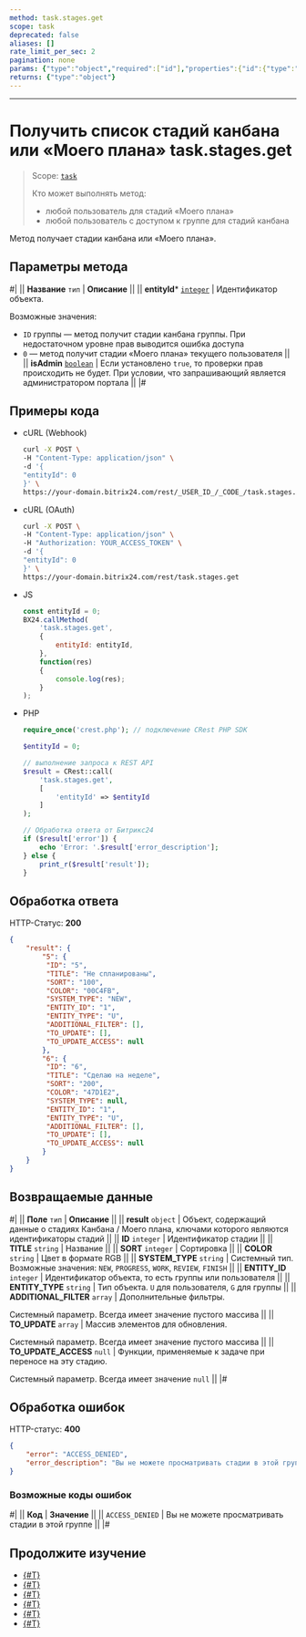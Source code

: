 ```yaml
---
method: task.stages.get
scope: task
deprecated: false
aliases: []
rate_limit_per_sec: 2
pagination: none
params: {"type":"object","required":["id"],"properties":{"id":{"type":"integer"}}}
returns: {"type":"object"}
---
```



---

# Получить список стадий канбана или «Моего плана» task.stages.get

> Scope: [`task`](../../scopes/permissions.md)
>
> Кто может выполнять метод: 
> - любой пользователь для стадий «Моего плана»
> - любой пользователь с доступом к группе для стадий канбана

Метод получает стадии канбана или «Моего плана».

## Параметры метода



#|
|| **Название**
`тип` | **Описание** ||
|| **entityId***
[`integer`](../../data-types.md) | Идентификатор объекта.

Возможные значения:
- `ID` группы — метод получит стадии канбана группы. При недостаточном уровне прав выводится ошибка доступа
- `0` — метод получит стадии «Моего плана» текущего пользователя ||
|| **isAdmin**
[`boolean`](../../data-types.md) | Если установлено `true`, то проверки прав происходить не будет. При условии, что запрашивающий является администратором портала ||
|#

## Примеры кода





- cURL (Webhook)

    ```bash
    curl -X POST \
    -H "Content-Type: application/json" \
    -d '{
    "entityId": 0
    }' \
    https://your-domain.bitrix24.com/rest/_USER_ID_/_CODE_/task.stages.get
    ```

- cURL (OAuth)

    ```bash
    curl -X POST \
    -H "Content-Type: application/json" \
    -H "Authorization: YOUR_ACCESS_TOKEN" \
    -d '{
    "entityId": 0
    }' \
    https://your-domain.bitrix24.com/rest/task.stages.get
    ```

- JS

    ```js
    const entityId = 0;
    BX24.callMethod(
        'task.stages.get',
        {
            entityId: entityId,
        },
        function(res)
        {
            console.log(res);
        }
    );
    ```

- PHP

    ```php
    require_once('crest.php'); // подключение CRest PHP SDK

    $entityId = 0;

    // выполнение запроса к REST API
    $result = CRest::call(
        'task.stages.get',
        [
            'entityId' => $entityId
        ]
    );

    // Обработка ответа от Битрикс24
    if ($result['error']) {
        echo 'Error: '.$result['error_description'];
    } else {
        print_r($result['result']);
    }
    ```



## Обработка ответа

HTTP-Статус: **200**

```json
{
    "result": {
        "5": {
         "ID": "5",
         "TITLE": "Не спланированы",
         "SORT": "100",
         "COLOR": "00C4FB",
         "SYSTEM_TYPE": "NEW",
         "ENTITY_ID": "1",
         "ENTITY_TYPE": "U",
         "ADDITIONAL_FILTER": [],
         "TO_UPDATE": [],
         "TO_UPDATE_ACCESS": null
        },
        "6": {
         "ID": "6",
         "TITLE": "Сделаю на неделе",
         "SORT": "200",
         "COLOR": "47D1E2",
         "SYSTEM_TYPE": null,
         "ENTITY_ID": "1",
         "ENTITY_TYPE": "U",
         "ADDITIONAL_FILTER": [],
         "TO_UPDATE": [],
         "TO_UPDATE_ACCESS": null
        }
    }
}
```

## Возвращаемые данные

#|
|| **Поле**
`тип` | **Описание** ||
|| **result** 
`object` | Объект, содержащий данные о стадиях Канбана / Моего плана, ключами которого являются идентификаторы стадий ||
|| **ID** 
`integer` | Идентификатор стадии ||
|| **TITLE** 
`string` | Название ||
|| **SORT** 
`integer` | Сортировка ||
|| **COLOR** 
`string` | Цвет в формате RGB ||
|| **SYSTEM_TYPE** 
`string` | Системный тип. Возможные значения: `NEW`, `PROGRESS`, `WORK`, `REVIEW`, `FINISH` ||
|| **ENTITY_ID** 
`integer` | Идентификатор объекта, то есть группы или пользователя ||
|| **ENTITY_TYPE** 
`string` | Тип объекта. `U` для пользователя, `G` для группы ||
|| **ADDITIONAL_FILTER** 
`array` | Дополнительные фильтры. 

Системный параметр. Всегда имеет значение пустого массива ||
|| **TO_UPDATE** 
`array` | Массив элементов для обновления.

Системный параметр. Всегда имеет значение пустого массива ||
|| **TO_UPDATE_ACCESS** 
`null` | Функции, применяемые к задаче при переносе на эту стадию.

Системный параметр. Всегда имеет значение `null` ||
|#

## Обработка ошибок

HTTP-статус: **400**

```json
{
    "error": "ACCESS_DENIED",
    "error_description": "Вы не можете просматривать стадии в этой группе"
}
```



### Возможные коды ошибок

#|
|| **Код** | **Значение** ||
|| `ACCESS_DENIED` | Вы не можете просматривать стадии в этой группе ||
|#



## Продолжите изучение 

- [{#T}](./index.md)
- [{#T}](./task-stages-add.md)
- [{#T}](./task-stages-update.md)
- [{#T}](./task-stages-can-move-task.md)
- [{#T}](./task-stages-move-task.md)
- [{#T}](./task-stages-delete.md)

